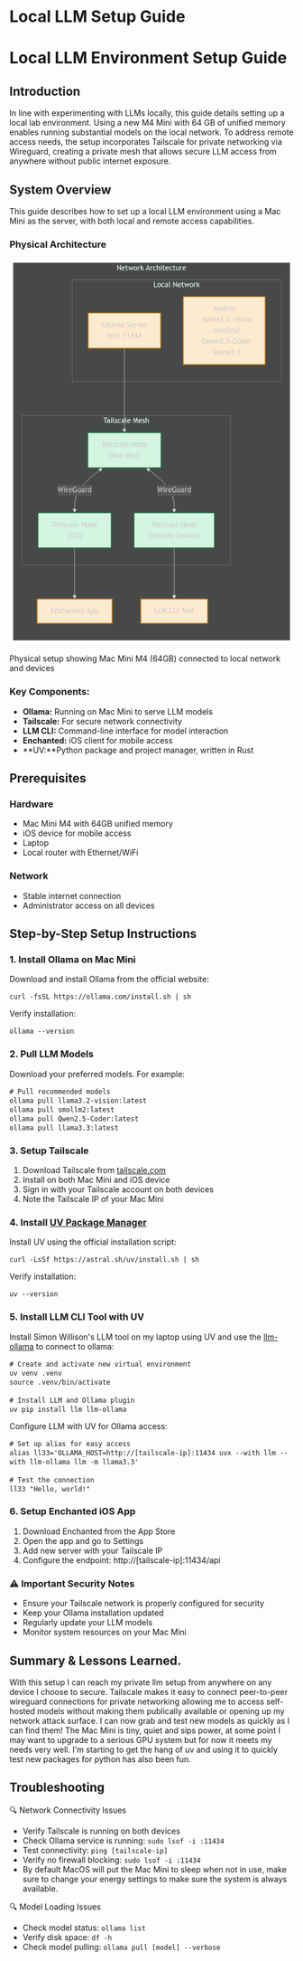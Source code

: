 # Local LLM Setup Guide 

Local LLM Environment Setup Guide
=================================

Introduction
------------

In line with experimenting with LLMs locally, this guide details setting up a local lab environment. Using a new M4 Mini with 64 GB of unified memory enables running substantial models on the local network. To address remote access needs, the setup incorporates Tailscale for private networking via Wireguard, creating a private mesh that allows secure LLM access from anywhere without public internet exposure.

System Overview
---------------

This guide describes how to set up a local LLM environment using a Mac Mini as the server, with both local and remote access capabilities.

### Physical Architecture

![Physical Architecture Diagram showing Mac Mini M4, router, and devices](llm-setup.png)

Physical setup showing Mac Mini M4 (64GB) connected to local network and devices

### Key Components:

*   **Ollama:** Running on Mac Mini to serve LLM models
*   **Tailscale:** For secure network connectivity
*   **LLM CLI:** Command-line interface for model interaction
*   **Enchanted:** iOS client for mobile access
*   **UV:**Python package and project manager, written in Rust


Prerequisites
-------------

### Hardware

*   Mac Mini M4 with 64GB unified memory
*   iOS device for mobile access
*   Laptop
*   Local router with Ethernet/WiFi

### Network

*   Stable internet connection
*   Administrator access on all devices


Step-by-Step Setup Instructions
-------------------------------

### 1\. Install Ollama on Mac Mini

Download and install Ollama from the official website:

    curl -fsSL https://ollama.com/install.sh | sh

Verify installation:

    ollama --version

### 2\. Pull LLM Models

Download your preferred models. For example:

    # Pull recommended models
    ollama pull llama3.2-vision:latest
    ollama pull smollm2:latest
    ollama pull Qwen2.5-Coder:latest
    ollama pull llama3.3:latest

### 3\. Setup Tailscale

1.  Download Tailscale from [tailscale.com](https://tailscale.com/download)
2.  Install on both Mac Mini and iOS device
3.  Sign in with your Tailscale account on both devices
4.  Note the Tailscale IP of your Mac Mini

### 4\. Install [UV Package Manager](https://astral.sh/blog/uv)

Install UV using the official installation script:

    curl -LsSf https://astral.sh/uv/install.sh | sh

Verify installation:

    uv --version

### 5\. Install LLM CLI Tool with UV

Install Simon Willison's LLM tool on my laptop using UV and use the [llm-ollama](https://github.com/taketwo/llm-ollama) to connect to ollama:

    # Create and activate new virtual environment
    uv venv .venv
    source .venv/bin/activate
    
    # Install LLM and Ollama plugin
    uv pip install llm llm-ollama

Configure LLM with UV for Ollama access:

    # Set up alias for easy access
    alias ll33='OLLAMA_HOST=http://[tailscale-ip]:11434 uvx --with llm --with llm-ollama llm -m llama3.3'
    
    # Test the connection
    ll33 "Hello, world!"

### 6\. Setup Enchanted iOS App

1.  Download Enchanted from the App Store
2.  Open the app and go to Settings
3.  Add new server with your Tailscale IP
4.  Configure the endpoint: http://\[tailscale-ip\]:11434/api

### ⚠️ Important Security Notes

*   Ensure your Tailscale network is properly configured for security
*   Keep your Ollama installation updated
*   Regularly update your LLM models
*   Monitor system resources on your Mac Mini

Summary & Lessons Learned.
--------------------------

With this setup I can reach my private llm setup from anywhere on any device I choose to secure. Tailscale makes it easy to connect peer-to-peer wireguard connections for private networking allowing me to access self-hosted models without making them publically available or opening up my network attack surface. I can now grab and test new models as quickly as I can find them! The Mac Mini is tiny, quiet and sips power, at some point I may want to upgrade to a serious GPU system but for now it meets my needs very well. I'm starting to get the hang of uv and using it to quickly test new packages for python has also been fun.

Troubleshooting
---------------

🔍 Network Connectivity Issues

*   Verify Tailscale is running on both devices
*   Check Ollama service is running: `sudo lsof -i :11434`
*   Test connectivity: `ping [tailscale-ip]`
*   Verify no firewall blocking: `sudo lsof -i :11434`
*   By default MacOS will put the Mac Mini to sleep when not in use, make sure to change your energy settings to make sure the system is always available.

🔍 Model Loading Issues

*   Check model status: `ollama list`
*   Verify disk space: `df -h`
*   Check model pulling: `ollama pull [model] --verbose`

